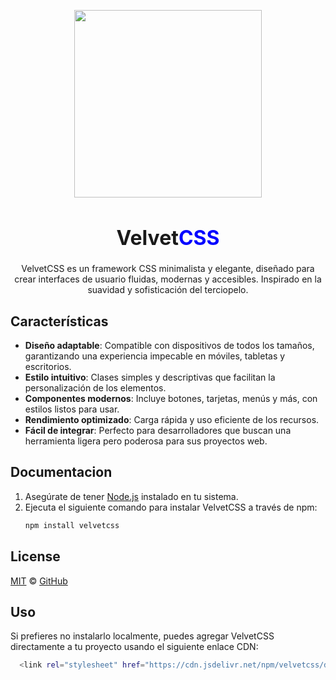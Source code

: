 <p align="center">
  <img width="300px" alt="" src="./docs/src/readme.png">
</p>

<h1 align="center" style="font-size: 32px;">Velvet<b style="color: blue;">CSS</b></h1>

<p align="center">VelvetCSS es un framework CSS minimalista y elegante, diseñado para crear interfaces de usuario fluidas, modernas y accesibles. Inspirado en la suavidad y sofisticación del terciopelo.</p>

## Características

- **Diseño adaptable**: Compatible con dispositivos de todos los tamaños, garantizando una experiencia impecable en móviles, tabletas y escritorios.
- **Estilo intuitivo**: Clases simples y descriptivas que facilitan la personalización de los elementos.
- **Componentes modernos**: Incluye botones, tarjetas, menús y más, con estilos listos para usar.
- **Rendimiento optimizado**: Carga rápida y uso eficiente de los recursos.
- **Fácil de integrar**: Perfecto para desarrolladores que buscan una herramienta ligera pero poderosa para sus proyectos web.


## Documentacion

1. Asegúrate de tener [Node.js](https://nodejs.org/) instalado en tu sistema.
2. Ejecuta el siguiente comando para instalar VelvetCSS a través de npm:
   ```bash
   npm install velvetcss


## License

[MIT](./LICENSE) &copy; [GitHub](https://github.com/)
   
## Uso
Si prefieres no instalarlo localmente, puedes agregar VelvetCSS directamente a tu proyecto usando el siguiente enlace CDN:
```bash
  <link rel="stylesheet" href="https://cdn.jsdelivr.net/npm/velvetcss/dist/velvetcss.min.css">



